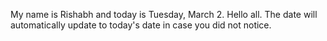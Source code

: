 My name is Rishabh and today is Tuesday, March 2. Hello all. The date will automatically update to today's date in case you did not notice.
